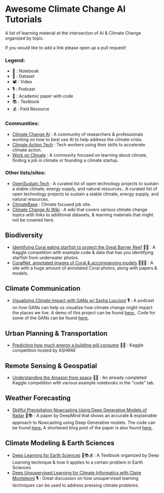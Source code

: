 # Awesome Climate Change AI Tutorials
A list of learning material at the intersection of AI &amp; Climate Change organized by topic.

If you would like to add a link please open up a pull request!

### Legend:
- 📓 : Notebook
- 💾 : Dataset
- 📽️ : Video
- 🎙️ : Podcast
- 📄 : Academic paper with code
- 📚 : Textbook
- 💰 : Paid Resource

### Communities:
- [Climate Change AI](https://www.climatechange.ai/) : A community of researchers & professionals working on how to best use AI to help address the climate crisis.
- [Climate Action Tech](https://climateaction.tech/) : Tech workers using their skills to accelerate climate action. 
- [Work on Climate](https://workonclimate.org/) : A community focused on learning about climate, finding a job in climate or founding a climate startup.

### Other lists/sites:
- [OpenSustain.Tech](https://opensustain.tech/) : A curated list of open technology projects to sustain a stable climate, energy supply, and natural resources..
A curated list of open technology projects to sustain a stable climate, energy supply, and natural resources.
- [ClimateBase](https://climatebase.org/) : Climate focused job site.
- [Climate Change AI Wiki](https://wiki.climatechange.ai/wiki/Welcome_to_the_Climate_Change_AI_Wiki) : A wiki that covers various climate change topics with links to additional datasets, & learning materials that might not be covered here.

## Biodiversity
- [Identifying Coral eating starfish to protect the Great Barrier Reef](https://www.kaggle.com/c/tensorflow-great-barrier-reef) 📓💾 : A Kaggle competition with example code & data that has you identifying starfish from underwater photos. 
- [CoralNet, annotated images of Coral & accompanying models](https://coralnet.ucsd.edu/) 📓💾📄 : A site with a huge amount of annotated Coral photos, along with papers & models.

## Climate Communication
- [Visualizing Climate Impact with GANs w/ Sasha Luccioni](https://twimlai.com/visualizing-climate-impact-with-gans-w-sasha-luccioni/) 🎙️ : A podcast on how GANs can help us visualize how climate change might impact the places we live. A demo of this project can be found [here.](https://thisclimatedoesnotexist.com/). Code for some of the GANs can be found [here.](https://github.com/cc-ai)

## Urban Planning & Transportation
- [Predicting how much energy a building will consume](https://www.kaggle.com/c/ashrae-energy-prediction) 📓💾 : Kaggle competition hosted by ASHRAE 

## Remote Sensing &amp; Geospatial 
- [Understanding the Amazon from space](https://www.kaggle.com/c/planet-understanding-the-amazon-from-space/overview) 📓💾 : An already completed Kaggle competition with various example notebooks in the "code" tab.

## Weather Forecasting
- [Skillful Precipitation Nowcasting Using Deep Generative Models of Radar](https://www.nature.com/articles/s41586-021-03854-z) 📄📚 : A paper by DeepMind that shows an accurate & explainable approach to Nowcasting using Deep Generative models. The code can be found [here.](https://github.com/deepmind/deepmind-research/tree/master/nowcasting) A shortened blog post of the paper is also found [here.](https://deepmind.com/blog/article/nowcasting)

## Climate Modeling &amp; Earth Sciences
- [Deep Learning for Earth Sciences](https://github.com/DL4ES/DL4ES) 📄📚💰 : A Textbook organized by Deep Learning technique & how it applies to a certain problem in Earth Sciences
- [Deep Unsupervised Learning for Climate Informatics with Claire Monteleoni](https://twimlai.com/deep-unsupervised-learning-for-climate-informatics-with-claire-monteleoni/) 🎙️ : Great discussion on how unsupervised learning techniques can be used to address pressing climate problems. 
